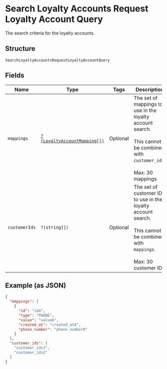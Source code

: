 
# Search Loyalty Accounts Request Loyalty Account Query

The search criteria for the loyalty accounts.

## Structure

`SearchLoyaltyAccountsRequestLoyaltyAccountQuery`

## Fields

| Name | Type | Tags | Description | Getter | Setter |
|  --- | --- | --- | --- | --- | --- |
| `mappings` | [`?(LoyaltyAccountMapping[])`](/doc/models/loyalty-account-mapping.md) | Optional | The set of mappings to use in the loyalty account search.<br><br>This cannot be combined with `customer_ids`.<br><br>Max: 30 mappings | getMappings(): ?array | setMappings(?array mappings): void |
| `customerIds` | `?(string[])` | Optional | The set of customer IDs to use in the loyalty account search.<br><br>This cannot be combined with `mappings`.<br><br>Max: 30 customer IDs | getCustomerIds(): ?array | setCustomerIds(?array customerIds): void |

## Example (as JSON)

```json
{
  "mappings": [
    {
      "id": "id4",
      "type": "PHONE",
      "value": "value6",
      "created_at": "created_at8",
      "phone_number": "phone_number8"
    }
  ],
  "customer_ids": [
    "customer_ids1",
    "customer_ids2"
  ]
}
```

